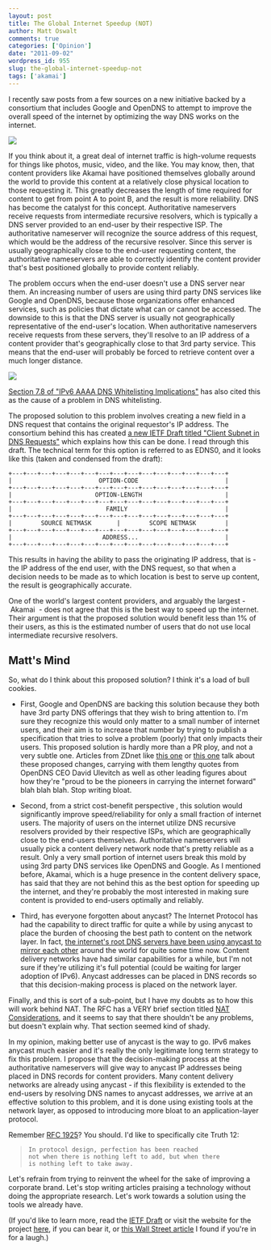 ```yaml
---
layout: post
title: The Global Internet Speedup (NOT)
author: Matt Oswalt
comments: true
categories: ['Opinion']
date: "2011-09-02"
wordpress_id: 955
slug: the-global-internet-speedup-not
tags: ['akamai']
---
```



I recently saw posts from a few sources on a new initiative backed by a consortium that includes Google and OpenDNS to attempt to improve the overall speed of the internet by optimizing the way DNS works on the internet.

![](/assets/2011/09/ODandGoogInBed.png)

If you think about it, a great deal of internet traffic is high-volume requests for things like photos, music, video, and the like. You may know, then, that content providers like Akamai have positioned themselves globally around the world to provide this content at a relatively close physical location to those requesting it. This greatly decreases the length of time required for content to get from point A to point B, and the result is more reliability.
DNS has become the catalyst for this concept. Authoritative nameservers receive requests from intermediate recursive resolvers, which is typically a DNS server provided to an end-user by their respective ISP. The authoritative nameserver will recognize the source address of this request, which would be the address of the recursive resolver. Since this server is usually geographically close to the end-user requesting content, the authoritative nameservers are able to correctly identify the content provider that's best positioned globally to provide content reliably.

The problem occurs when the end-user doesn't use a DNS server near them. An increasing number of users are using third party DNS services like Google and OpenDNS, because those organizations offer enhanced services, such as policies that dictate what can or cannot be accessed. The downside to this is that the DNS server is usually not geographically representative of the end-user's location. When authoritative nameservers receive requests from these servers, they'll resolve to an IP address of a content provider that's geographically close to that 3rd party service. This means that the end-user will probably be forced to retrieve content over a much longer distance.

[![](/assets/2011/09/diagram2.png)](/assets/2011/09/diagram2.png)

[Section 7.8 of "IPv6 AAAA DNS Whitelisting Implications"](http://tools.ietf.org/html/draft-ietf-v6ops-v6-aaaa-whitelisting-implications-06#section-7.8) has also cited this as the cause of a problem in DNS whitelisting.

The proposed solution to this problem involves creating a new field in a DNS request that contains the original requestor's IP address. The consortium behind this has created [a new IETF Draft titled "Client Subnet in DNS Requests"](http://tools.ietf.org/html/draft-vandergaast-edns-client-subnet-00) which explains how this can be done. I read through this draft. The technical term for this option is referred to as EDNS0, and it looks like this (taken and condensed from the draft):

    +---+---+---+---+---+---+---+---+---+---+---+---+---+---+---+
    |                        OPTION-CODE                        |
    +---+---+---+---+---+---+---+---+---+---+---+---+---+---+---+
    |                       OPTION-LENGTH                       |
    +---+---+---+---+---+---+---+---+---+---+---+---+---+---+---+
    |                          FAMILY                           |
    +---+---+---+---+---+---+---+---+---+---+---+---+---+---+---+
    |        SOURCE NETMASK       |        SCOPE NETMASK        |
    +---+---+---+---+---+---+---+---+---+---+---+---+---+---+---+
    |                         ADDRESS...                        |
    +---+---+---+---+---+---+---+---+---+---+---+---+---+---+---+

This results in having the ability to pass the originating IP address, that is - the IP address of the end user, with the DNS request, so that when a decision needs to be made as to which location is best to serve up content, the result is geographically accurate.

One of the world's largest content providers, and arguably the largest - Akamai  - does not agree that this is the best way to speed up the internet. Their argument is that the proposed solution would benefit less than 1% of their users, as this is the estimated number of users that do not use local intermediate recursive resolvers.

## Matt's Mind

So, what do I think about this proposed solution? I think it's a load of bull cookies.
	
- First, Google and OpenDNS are backing this solution because they both have 3rd party DNS offerings that they wish to bring attention to. I'm sure they recognize this would only matter to a small number of internet users, and their aim is to increase that number by trying to publish a specification that tries to solve a problem (poorly) that only impacts their users. This proposed solution is hardly more than a PR ploy, and not a very subtle one. Articles from ZDnet like [this one](http://www.zdnet.com/blog/networking/google-and-opendns-join-forces-to-speed-up-dns/1394) or [this one](http://www.zdnet.com/blog/networking/changing-dns-probably-wont-help-your-video-streaming/467) talk about these proposed changes, carrying with them lengthy quotes from OpenDNS CEO David Ulevitch as well as other leading figures about how they're "proud to be the pioneers in carrying the internet forward" blah blah blah. Stop writing bloat.
	
- Second, from a strict cost-benefit perspective , this solution would significantly improve speed/reliability for only a small fraction of internet users. The majority of users on the internet utilize DNS recursive resolvers provided by their respective ISPs, which are geographically close to the end-users themselves. Authoritative nameservers will usually pick a content delivery network node that's pretty reliable as a result. Only a very small portion of internet users break this mold by using 3rd party DNS services like OpenDNS and Google. As I mentioned before, Akamai, which is a huge presence in the content delivery space, has said that they are not behind this as the best option for speeding up the internet, and they're probably the most interested in making sure content is provided to end-users optimally and reliably.
	
- Third, has everyone forgotten about anycast? The Internet Protocol has had the capability to direct traffic for quite a while by using anycast to place the burden of choosing the best path to content on the network layer. In fact, [the internet's root DNS servers have been using anycast to mirror each other](http://www.securityweek.com/content/anycast-three-reasons-why-your-dns-network-should-use-it) around the world for quite some time now. Content delivery networks have had similar capabilities for a while, but I'm not sure if they're utilizing it's full potential (could be waiting for larger adoption of IPv6). Anycast addresses can be placed in DNS records so that this decision-making process is placed on the network layer.
	
Finally, and this is sort of a sub-point, but I have my doubts as to how this will work behind NAT. The RFC has a VERY brief section titled [NAT Considerations](http://tools.ietf.org/html/draft-vandergaast-edns-client-subnet-00#page-17), and it seems to say that there shouldn't be any problems, but doesn't explain why. That section seemed kind of shady.

In my opinion, making better use of anycast is the way to go. IPv6 makes anycast much easier and it's really the only legitimate long term strategy to fix this problem. I propose that the decision-making process at the authoritative nameservers will give way to anycast IP addresses being placed in DNS records for content providers. Many content delivery networks are already using anycast - if this flexibility is extended to the end-users by resolving DNS names to anycast addresses, we arrive at an effective solution to this problem, and it is done using existing tools at the network layer, as opposed to introducing more bloat to an application-layer protocol.

Remember [RFC 1925](http://www.faqs.org/rfcs/rfc1925.html)? You should. I'd like to specifically cite Truth 12:

>     In protocol design, perfection has been reached
>     not when there is nothing left to add, but when there
>     is nothing left to take away.

Let's refrain from trying to reinvent the wheel for the sake of improving a corporate brand. Let's stop writing articles praising a technology without doing the appropriate research. Let's work towards a solution using the tools we already have.

(If you'd like to learn more, read the [IETF Draft](http://tools.ietf.org/html/draft-vandergaast-edns-client-subnet-00) or visit the website for the project [here](http://www.afasterinternet.com/howitworks.htm), if you can bear it, or [this Wall Street article](http://blogs.wsj.com/digits/2011/08/30/new-address-scheme-aims-to-speed-up-the-net/) I found if you're in for a laugh.)

